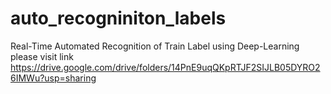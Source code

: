 # auto_recogniniton_labels
Real-Time Automated Recognition of Train Label using Deep-Learning
please visit link https://drive.google.com/drive/folders/14PnE9uqQKpRTJF2SIJLB05DYRO26IMWu?usp=sharing
